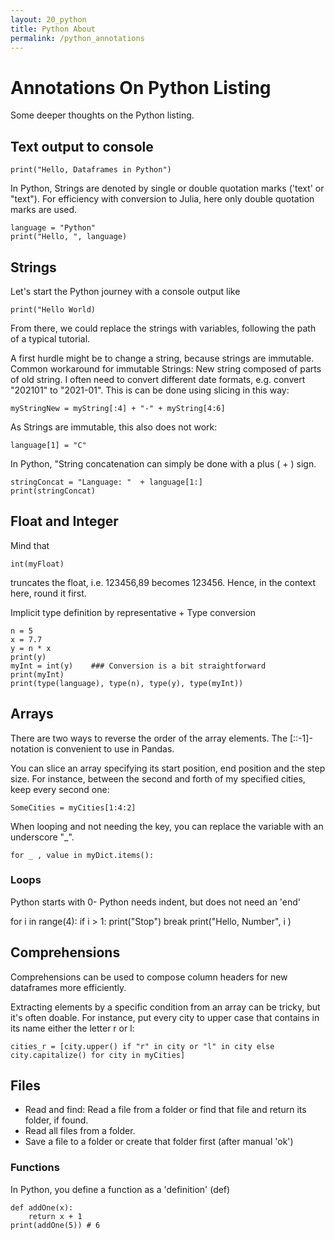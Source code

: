 ```yaml
---
layout: 20_python
title: Python About
permalink: /python_annotations
---
```


# Annotations On Python Listing

Some deeper thoughts on the Python listing.


## Text output to console
>
    print("Hello, Dataframes in Python")

In Python, Strings are denoted by single or double quotation marks ('text' or "text").
For efficiency with conversion to Julia, here only double quotation marks are used.

>
    language = "Python"
    print("Hello, ", language)


## Strings

Let's start the Python journey with a console output like

>
    print("Hello World)

From there, we could replace the strings with variables, following the path of a typical tutorial.

A first hurdle might be to change a string, because strings are immutable. Common  workaround for immutable Strings: New string composed of parts of old string. I often need to convert different date formats, e.g. convert "202101" to "2021-01". This is can be done using slicing in this way:

>
    myStringNew = myString[:4] + "-" + myString[4:6]


As Strings are immutable, this also does not work: 
>
    language[1] = "C"


In Python, "String concatenation can simply be done with a plus ( + ) sign. 

>
    stringConcat = "Language: "  + language[1:]
    print(stringConcat)


## Float and Integer

Mind that 

>
    int(myFloat)
truncates the float, i.e. 123456,89 becomes 123456. Hence, in the context here, round it first.

Implicit type definition by representative + Type conversion

>
    n = 5
    x = 7.7
    y = n * x
    print(y)
    myInt = int(y)    ### Conversion is a bit straightforward
    print(myInt)
    print(type(language), type(n), type(y), type(myInt))


## Arrays

There are two ways to reverse the order of the array elements. The [::-1]-notation is convenient to use in Pandas.

You can slice an array specifying its start position, end position and the step size. 
For instance, between the second and forth of my specified cities, keep every second one:
>
    SomeCities = myCities[1:4:2]

When looping and not needing the key, you can replace the variable with an underscore "_".
>
    for _ , value in myDict.items():

### Loops

Python starts with 0-
Python needs indent, but does not need an 'end'

>
for i in range(4):
    if i > 1:
        print("Stop")
        break
    print("Hello, Number", i )    


## Comprehensions

Comprehensions can be used to compose column headers for new dataframes more efficiently.

Extracting elements by a specific condition from an array can be tricky, but it's often doable.
For instance, put every city to upper case that contains in its name either the letter r or l:

>
    cities_r = [city.upper() if "r" in city or "l" in city else city.capitalize() for city in myCities]

## Files

- Read and find: Read a file from a folder or find that file and return its folder, if found.
- Read all files from a folder.
- Save a file to a folder or create that folder first (after manual 'ok')



### Functions

In Python, you define a function as a 'definition' (def)

>
    def addOne(x):
        return x + 1
    print(addOne(5)) # 6

